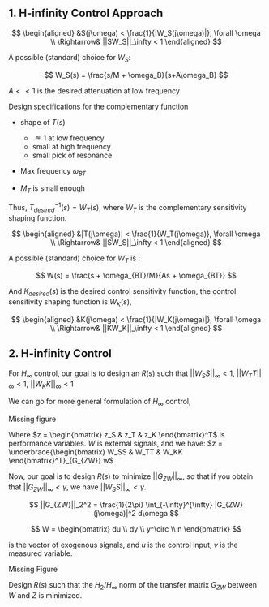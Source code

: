 ## 1. H-infinity Control Approach

$$
\begin{aligned}
&S(j\omega) < \frac{1}{|W_S(j\omega)|}, \forall \omega \\
\Rightarrow& ||SW_S||_\infty < 1
\end{aligned}
$$

A possible (standard) choice for $W_S$:

$$
W_S(s) = \frac{s/M + \omega_B}{s+A\omega_B}
$$

$A << 1$ is the desired attenuation at low frequency

Design specifications for the complementary function

* shape of $T(s)$
    * $\approxeq 1$ at low frequency
    * small at high frequency
    * small pick of resonance

* Max frequency $\omega_{BT}$
* $M_T$ is small enough

Thus, $T_{desired}^{-1}(s) = W_T(s)$, where $W_T$ is the complementary sensitivity shaping function.

$$
\begin{aligned}
&|T(j\omega)| < \frac{1}{W_T(j\omega)}, \forall \omega \\
\Rightarrow& ||SW_S||_\infty < 1
\end{aligned}
$$

A possible (standard) choice for $W_T$ is :

$$
W(s) = \frac{s + \omega_{BT}/M}{As + \omega_{BT}}
$$

And $K_{desired}(s)$ is the desired control sensitivity function, the control sensitivity shaping function is $W_K(s)$,

$$
\begin{aligned}
&K(j\omega) < \frac{1}{|W_K(j\omega)|}, \forall \omega \\
\Rightarrow& ||KW_K||_\infty < 1
\end{aligned}
$$

## 2. H-infinity Control

For $H_\infty$ control, our goal is to design an $R(s)$ such that $||W_SS||_\infty < 1$, $||W_TT||_\infty < 1$, $||W_KK||_\infty < 1$

We can go for more general formulation of $H_\infty$ control,

Missing figure 

Where $z = \begin{bmatrix} z_S & z_T & z_K \end{bmatrix}^T$ is performance variables. $W$ is external signals, and we have: $z = \underbrace{\begin{bmatrix} W_SS & W_TT & W_KK \end{bmatrix}^T}_{G_{ZW}} w$

Now, our goal is to design $R(s)$ to minimize $||G_{ZW}||_\infty$, so that if you obtain that $||G_{ZW}||_\infty < \gamma$, we have $||W_SS||_\infty < \gamma$.

$$
||G_{ZW}||_2^2 = \frac{1}{2\pi} \int_{-\infty}^{\infty} |G_{ZW}(j\omega)|^2 d\omega
$$


$$
W = \begin{bmatrix} du \\ dy \\ y^\circ \\ n \end{bmatrix}
$$

is the vector of exogenous signals, and $u$ is the control input, $v$ is the measured variable.

Missing Figure

Design $R(s)$ such that the $H_2/H_\infty$ norm of the transfer matrix $G_{ZW}$ between $W$ and $Z$ is minimized. 